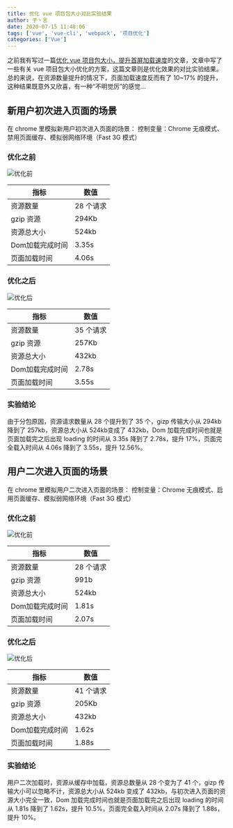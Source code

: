 ```yaml
---
title: 优化 vue 项目包大小对比实验结果
author: 子丶言
date: 2020-07-15 11:48:06
tags: ['vue', 'vue-cli', 'webpack', '项目优化']
categories: ['Vue']
---
```


之前我有写过一篇[优化 vue 项目包大小，提升首屏加载速度](/2020/06/optimize-package-size-of-vue-project/)的文章，文章中写了一些有关 vue 项目包大小优化的方案，这篇文章则是优化效果的对比实验结果。总的来说，在资源数量提升的情况下，页面加载速度反而有了 10~17% 的提升，这种结果既意外又欣喜，有一种“不明觉厉”的感觉...
<!-- more -->

## 新用户初次进入页面的场景

在 chrome 里模拟新用户初次进入页面的场景：
控制变量：Chrome 无痕模式、禁用页面缓存、模拟弱网络环境（Fast 3G 模式）

### 优化之前

![优化前](https://gaeacdn.jiliguala.com/devjlgl/tmp/0899adb2aa81dc6cc394ce98037474e6.png)

| 指标 | 数值 |
| --- | --- |
| 资源数量 | 28 个请求 |
| gzip 资源 | 294Kb |
| 资源总大小 |	524kb |
| Dom加载完成时间 |	3.35s |
| 页面加载时间 | 4.06s |

### 优化之后

![优化后](https://gaeacdn.jiliguala.com/devjlgl/tmp/c1f9477227e7044d7b06558eb5ce19fa.png)

| 指标 | 数值 |
| --- | --- |
| 资源数量 | 35 个请求 |
| gzip 资源 | 257Kb |
| 资源总大小 |	432kb |
| Dom加载完成时间 |	2.78s |
| 页面加载时间 | 3.55s |

### 实验结论

由于分包原因，资源请求数量从 28 个提升到了 35 个，gizp 传输大小从 294kb 降到了 257kb，资源总大小从 524kb变成了 432kb，Dom 加载完成时间也就是页面加载完之后出现 loading 的时间从 3.35s 降到了 2.78s，提升 17%，页面完全载入时间从 4.06s 降到了 3.55s，提升 12.56%。

## 用户二次进入页面的场景

在 chrome 里模拟用户二次进入页面的场景：
控制变量：Chrome 无痕模式、启用页面缓存、模拟弱网络环境（Fast 3G 模式）

### 优化之前

![优化前](https://gaeacdn.jiliguala.com/devjlgl/tmp/96442806834347f5480d50412aad79c9.png)

| 指标 | 数值 |
| --- | --- |
| 资源数量 | 28 个请求 |
| gzip 资源 | 991b |
| 资源总大小 |	524kb |
| Dom加载完成时间 |	1.81s |
| 页面加载时间 | 2.07s |

### 优化之后

![优化后](https://gaeacdn.jiliguala.com/devjlgl/tmp/649c56194940d11247811f1e23ea6050.png)

| 指标 | 数值 |
| --- | --- |
| 资源数量 | 41 个请求 |
| gzip 资源 | 205Kb |
| 资源总大小 |	432kb |
| Dom加载完成时间 |	1.62s |
| 页面加载时间 | 1.88s |

### 实验结论

用户二次加载时，资源从缓存中加载，资源总数量从 28 个变为了 41 个，gizp 传输大小可以忽略不计，资源总大小从 524kb 变成了 432kb，与初次进入页面的资源大小完全一致，Dom 加载完成时间也就是页面加载完之后出现 loading 的时间从 1.81s 降到了 1.62s，提升 10.5%，页面完全载入时间从 2.07s 降到了 1.88s，提升 10%。

